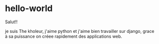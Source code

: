 # hello-world

Salut!!

je suis The kholeur, j'aime python et j'aime bien travailler sur django, grace à sa puissance on créee rapidement des applications web.
